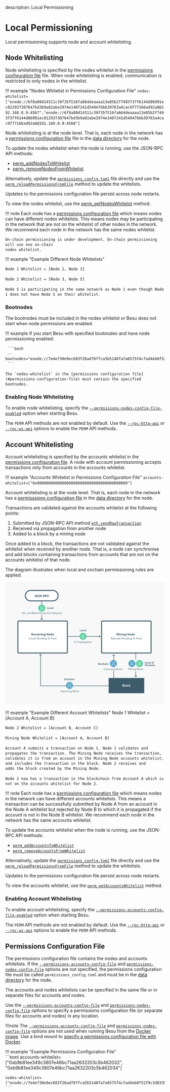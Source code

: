 description: Local Permissioning 
<!--- END of page meta data -->

# Local Permissioning 

Local permissioning supports node and account whitelisting. 

## Node Whitelisting 

Node whitelisting is specified by the nodes whitelist in the [permissions configuration file](#permissions-configuration-file) file. 
When node whitelisting is enabled, communication is restricted to only nodes in the whitelist. 

!!! example "Nodes Whitelist in Permissions Configuration File"
    `nodes-whitelist=["enode://6f8a80d14311c39f35f516fa664deaaaa13e85b2f7493f37f6144d86991ec012937307647bd3b9a82abe2974e1407241d54947bbb39763a4cac9f77166ad92a0@192.168.0.9:4567","enode://6f8a80d14311c39f35f516fa664deaaaa13e85b2f7493f37f6144d86991ec012937307647bd3b9a82abe2974e1407241d54947bbb39763a4cac9f77166ad92a0@192.169.0.9:4568"]`

Node whitelisting is at the node level. That is, each node in the network has a [permissions configuration file](#permissions-configuration-file)
file in the [data directory](../../Reference/CLI/CLI-Syntax.md#data-path) for the node.  

To update the nodes whitelist when the node is running, use the JSON-RPC API methods:
 
* [perm_addNodesToWhitelist](../../Reference/API-Methods.md#perm_addnodestowhitelist)
* [perm_removeNodesFromWhitelist](../../Reference/API-Methods.md#perm_removenodesfromwhitelist)

Alternatively, update the [`permissions_config.toml`](#permissions-configuration-file) file directly and use the 
[`perm_reloadPermissionsFromFile`](../../Reference/API-Methods.md#perm_reloadpermissionsfromfile) method 
to update the whitelists. 

Updates to the permissions configuration file persist across node restarts. 

To view the nodes whitelist, use the [perm_getNodesWhitelist](../../Reference/API-Methods.md#perm_getnodeswhitelist) method. 

!!! note
    Each node has a [permissions configuration file](#permissions-configuration-file) which means nodes can have different nodes whitelists. 
    This means nodes may be participating in the network that are not on the whitelist of other nodes in the network. 
    We recommend each node in the network has the same nodes whitelist. 
    
    On-chain permissioning is under development. On-chain permissioning will use one on-chain 
    nodes whitelist. 
    
!!! example "Example Different Node Whitelists" 

    Node 1 Whitelist = [Node 2, Node 3] 
    
    Node 2 Whitelist = [Node 3, Node 5] 
    
    Node 5 is participating in the same network as Node 1 even though Node 1 does not have Node 5 on their whitelist.

### Bootnodes

The bootnodes must be included in the nodes whitelist or Besu does not start when node permissions are enabled. 

!!! example 
    If you start Besu with specified bootnodes and have node permissioning enabled:
    
     ```bash
     --bootnodes="enode://7e4ef30e9ec683f26ad76ffca5b5148fa7a6575f4cfad4eb0f52f9c3d8335f4a9b6f9e66fcc73ef95ed7a2a52784d4f372e7750ac8ae0b544309a5b391a23dd7@127.0.0.1:30303","enode://2feb33b3c6c4a8f77d84a5ce44954e83e5f163e7a65f7f7a7fec499ceb0ddd76a46ef635408c513d64c076470eac86b7f2c8ae4fcd112cb28ce82c0d64ec2c94@127.0.0.1:30304","enode://7b61d5ee4b44335873e6912cb5dd3e3877c860ba21417c9b9ef1f7e500a82213737d4b269046d0669fb2299a234ca03443f25fe5f706b693b3669e5c92478ade@127.0.0.1:30305" 
     ```
    
    The `nodes-whitelist` in the [permissions configuration file](#permissions-configuration-file) must contain the specified bootnodes. 

### Enabling Node Whitelisting     

To enable node whitelisting, specify the [`--permissions-nodes-config-file-enabled`](../../Reference/CLI/CLI-Syntax.md#permissions-nodes-config-file-enabled) option 
when starting Besu. 

The `PERM` API methods are not enabled by default. Use the [`--rpc-http-api`](../../Reference/CLI/CLI-Syntax.md#rpc-http-api) 
or [`--rpc-ws-api`](../../Reference/CLI/CLI-Syntax.md#rpc-ws-api) options to enable the `PERM` API methods.

## Account Whitelisting 

Account whitelisting is specified by the accounts whitelist in the [permissions configuration file](#permissions-configuration-file).
A node with account permissioning accepts transactions only from accounts in the accounts whitelist. 

!!! example "Accounts Whitelist in Permissions Configuration File"
    `accounts-whitelist=["0x0000000000000000000000000000000000000009"]`
    
Account whitelisting is at the node level. That is, each node in the network has a [permisssions configuration file](#permissions-configuration-file)
in the [data directory](../../Reference/CLI/CLI-Syntax.md#data-path) for the node.    
    
Transactions are validated against the accounts whitelist at the following points: 

1. Submitted by JSON-RPC API method [`eth_sendRawTransaction`](../../Reference/API-Methods.md#eth_sendrawtransaction) 
1. Received via propagation from another node 
1. Added to a block by a mining node 

Once added to a block, the transactions are not validated against the whitelist when received by another node. That is, a node 
can synchronise and add blocks containing transactions from accounts that are not on the accounts whitelist of that node.   

The diagram illustrates when local and onchain permissioning rules are applied. 

![Permissioning Flow](../../images/PermissioningFlow.png)   
    
!!! example "Example Different Account Whitelists"
    Node 1 Whitelist = [Account A, Account B]
    
    Node 2 Whitelist = [Account B, Account C]
    
    Mining Node Whitelist = [Account A, Account B]
    
    Account A submits a transaction on Node 1. Node 1 validates and propagates the transaction. The Mining Node receives the transaction, 
    validates it is from an account in the Mining Node accounts whitelist, and includes the transaction in the block. Node 2 receives and 
    adds the block created by the Mining Node.
     
    Node 2 now has a transaction in the blockchain from Account A which is not on the accounts whitelist for Node 2.   

!!! note
    Each node has a [permissions configuration file](#permissions-configuration-file) which means nodes in the network can have different accounts whitelists. 
    This means a transaction can be successfully submitted by Node A from an account in the Node A whitelist but rejected by 
    Node B to which it is propagated if the account is not in the Node B whitelist. 
    We recommend each node in the network has the same accounts whitelist. 

To update the accounts whitelist when the node is running, use the JSON-RPC API methods: 

* [`perm_addAccountsToWhitelist`](../../Reference/API-Methods.md#perm_addaccountstowhitelist)
* [`perm_removeAccountsFromWhitelist`](../../Reference/API-Methods.md#perm_removeaccountsfromwhitelist)

Alternatively, update the [`permissions_config.toml`](#permissions-configuration-file) file directly and use the 
[`perm_reloadPermissionsFromFile`](../../Reference/API-Methods.md#perm_reloadpermissionsfromfile) method 
to update the whitelists.

Updates to the permissions configuration file persist across node restarts.

To view the accounts whitelist, use the [`perm_getAccountsWhitelist`](../../Reference/API-Methods.md#perm_getaccountswhitelist) method.

### Enabling Account Whitelisting 

To enable account whitelisting, specify the [`--permissions-accounts-config-file-enabled`](../../Reference/CLI/CLI-Syntax.md#permissions-accounts-enabled) option 
when starting Besu. 

The `PERM` API methods are not enabled by default. Use the [`--rpc-http-api`](../../Reference/CLI/CLI-Syntax.md#rpc-http-api) 
or [`--rpc-ws-api`](../../Reference/CLI/CLI-Syntax.md#rpc-ws-api) options to enable the `PERM` API methods.

## Permissions Configuration File 

The permissions configuration file contains the nodes and accounts whitelists. If the [`--permissions-accounts-config-file`](../../Reference/CLI/CLI-Syntax.md#permissions-accounts-config-file)
and [`permissions-nodes-config-file`](../../Reference/CLI/CLI-Syntax.md#permissions-nodes-config-file) 
options are not specified, the permissions configuration file must be called `permissions_config.toml` and
must be in the [data directory](../../Reference/CLI/CLI-Syntax.md#data-path) for the node.

The accounts and nodes whitelists can be specified in the same file or in separate files for accounts and nodes. 

Use the [`--permissions-accounts-config-file`](../../Reference/CLI/CLI-Syntax.md#permissions-accounts-config-file) 
and [`permissions-nodes-config-file`](../../Reference/CLI/CLI-Syntax.md#permissions-nodes-config-file) 
options to specify a permissions configuration file (or separate files for accounts and nodes) in any location.
 
!!!note
    The [`--permissions-accounts-config-file`](../../Reference/CLI/CLI-Syntax.md#permissions-accounts-config-file) 
    and [`permissions-nodes-config-file`](../../Reference/CLI/CLI-Syntax.md#permissions-nodes-config-file) 
    options are not used when running Besu from the [Docker image](../Get-Started/Run-Docker-Image.md). 
    Use a bind mount to [specify a permissions configuration file with Docker](../Get-Started/Run-Docker-Image.md#permissions-configuration-file).

!!! example "Example Permissions Configuration File"  
    ```toml 
    accounts-whitelist=["0xb9b81ee349c3807e46bc71aa2632203c5b462032", "0xb9b81ee349c3807e46bc71aa2632203c5b462034"]
    
    nodes-whitelist=["enode://7e4ef30e9ec683f26ad76ffca5b5148fa7a6575f4cfad4eb0f52f9c3d8335f4a9b6f9e66fcc73ef95ed7a2a52784d4f372e7750ac8ae0b544309a5b391a23dd7@127.0.0.1:30303","enode://2feb33b3c6c4a8f77d84a5ce44954e83e5f163e7a65f7f7a7fec499ceb0ddd76a46ef635408c513d64c076470eac86b7f2c8ae4fcd112cb28ce82c0d64ec2c94@127.0.0.1:30304","enode://7b61d5ee4b44335873e6912cb5dd3e3877c860ba21417c9b9ef1f7e500a82213737d4b269046d0669fb2299a234ca03443f25fe5f706b693b3669e5c92478ade@127.0.0.1:30305"]
    ```


